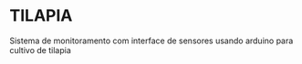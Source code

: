 # TILAPIA
 Sistema de monitoramento com interface de sensores usando arduino para cultivo de tilapia
